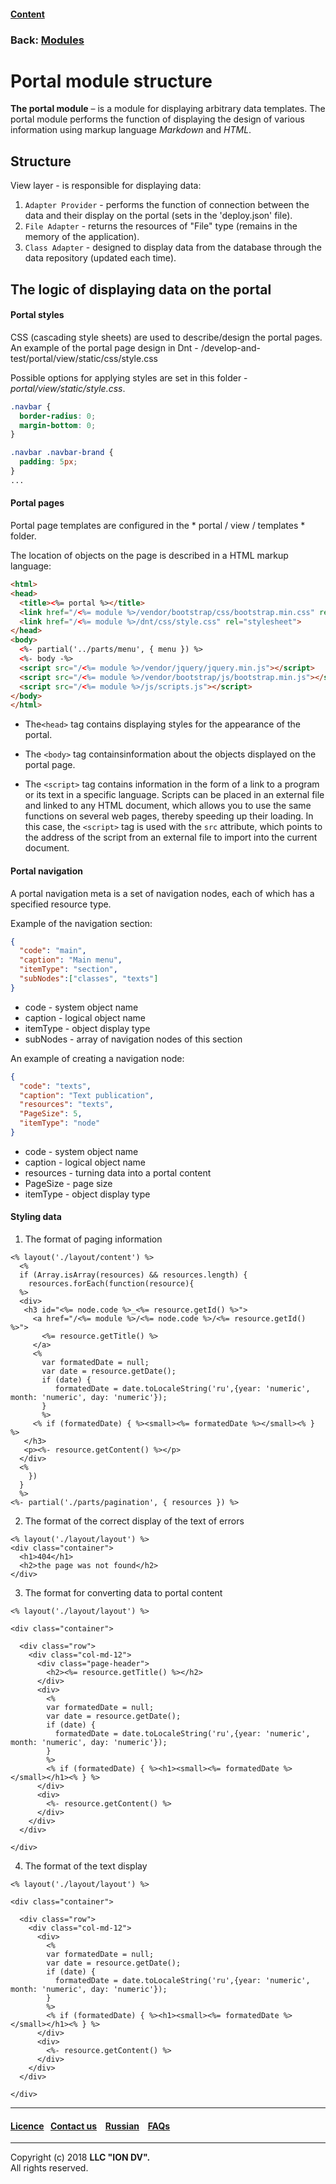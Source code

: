 #### [Content](/docs/en/index.md)

### Back: [Modules](/docs/en/3_modules_description/modules.md)

# Portal module structure

**The portal module** – is a module for displaying arbitrary data templates. The portal module performs the function of displaying the design of various information using markup language *Markdown* and *HTML*.


## Structure

View layer - is responsible for displaying data:

1. `Adapter Provider` - performs the function of connection between the data and their display on the portal (sets in the 'deploy.json' file).
2. `File Adapter` - returns the resources of "File" type (remains in the memory of the application).
3. `Class Adapter` - designed to display data from the database through the data repository (updated each time).

## The logic of displaying data on the portal

#### Portal styles

CSS (cascading style sheets) are used to describe/design the portal pages.
An example of the portal page design in Dnt - /develop-and-test/portal/view/static/css/style.css

Possible options for applying styles are set in this folder - *portal/view/static/style.css*.

```css
.navbar {
  border-radius: 0;
  margin-bottom: 0;
}

.navbar .navbar-brand {
  padding: 5px;
}
...
```

#### Portal pages

Portal page templates are configured in the * portal / view / templates * folder.

The location of objects on the page is described in a HTML markup language:

```html
<html>
<head>
  <title><%= portal %></title>
  <link href="/<%= module %>/vendor/bootstrap/css/bootstrap.min.css" rel="stylesheet">
  <link href="/<%= module %>/dnt/css/style.css" rel="stylesheet">
</head>
<body>
  <%- partial('../parts/menu', { menu }) %>
  <%- body -%>
  <script src="/<%= module %>/vendor/jquery/jquery.min.js"></script>
  <script src="/<%= module %>/vendor/bootstrap/js/bootstrap.min.js"></script>
  <script src="/<%= module %>/js/scripts.js"></script>
</body>
</html>
```

* The`<head>` tag contains displaying styles for the appearance of the portal.

* The `<body>` tag containsinformation about the objects displayed on the portal page.

* The `<script>` tag contains information in the form of a link to a program or its text in a specific language. Scripts can be placed in an external file and linked to any HTML document, which allows you to use the same functions on several web pages, thereby speeding up their loading. In this case, the `<script>` tag is used with the `src` attribute, which points to the address of the script from an external file to import into the current document.

#### Portal navigation

A portal navigation meta is a set of navigation nodes, each of which has a specified resource type.

Example of the navigation section:

```json
{
  "code": "main",
  "caption": "Main menu",
  "itemType": "section",
  "subNodes":["classes", "texts"]
}
```
* code - system object name
* caption - logical object name
* itemType - object display type
* subNodes - array of navigation nodes of this section

An example of creating a navigation node:

```json
{
  "code": "texts",
  "caption": "Text publication",
  "resources": "texts",
  "PageSize": 5,
  "itemType": "node"
}
```
* code - system object name
* caption - logical object name
* resources - turning data into a portal content
* PageSize - page size
* itemType -  object display type

#### Styling data


1. The format of paging information
```
<% layout('./layout/content') %>
  <%
  if (Array.isArray(resources) && resources.length) {
    resources.forEach(function(resource){
  %>
  <div>
   <h3 id="<%= node.code %>_<%= resource.getId() %>">
     <a href="/<%= module %>/<%= node.code %>/<%= resource.getId() %>">
       <%= resource.getTitle() %>
     </a>
     <%
       var formatedDate = null;
       var date = resource.getDate();
       if (date) {
          formatedDate = date.toLocaleString('ru',{year: 'numeric', month: 'numeric', day: 'numeric'});
       }
       %>
     <% if (formatedDate) { %><small><%= formatedDate %></small><% } %>
   </h3>
   <p><%- resource.getContent() %></p>
  </div>
  <%
    })
  }
  %>
<%- partial('./parts/pagination', { resources }) %>
```

2. The format of the correct display of the text of errors 

```
<% layout('./layout/layout') %>
<div class="container">
  <h1>404</h1>
  <h2>the page was not found</h2>
</div>
```

3. The format for converting data to portal content

```
<% layout('./layout/layout') %>

<div class="container">

  <div class="row">
    <div class="col-md-12">
      <div class="page-header">
        <h2><%= resource.getTitle() %></h2>
      </div>
      <div>
        <%
        var formatedDate = null;
        var date = resource.getDate();
        if (date) {
          formatedDate = date.toLocaleString('ru',{year: 'numeric', month: 'numeric', day: 'numeric'});
        }
        %>
        <% if (formatedDate) { %><h1><small><%= formatedDate %></small></h1><% } %>
      </div>
      <div>
        <%- resource.getContent() %>
      </div>
    </div>
  </div>

</div>
```

4. The format of the text display

```
<% layout('./layout/layout') %>

<div class="container">

  <div class="row">
    <div class="col-md-12">
      <div>
        <%
        var formatedDate = null;
        var date = resource.getDate();
        if (date) {
          formatedDate = date.toLocaleString('ru',{year: 'numeric', month: 'numeric', day: 'numeric'});
        }
        %>
        <% if (formatedDate) { %><h1><small><%= formatedDate %></small></h1><% } %>
      </div>
      <div>
        <%- resource.getContent() %>
      </div>
    </div>
  </div>

</div>
```

--------------------------------------------------------------------------  


 #### [Licence](/LICENCE.md)&ensp;  [Contact us](https://iondv.ru/index.html) &ensp;  [Russian](/docs/ru/3_modules_description/portal.md) &ensp; [FAQs](/faqs.md)          



--------------------------------------------------------------------------  

Copyright (c) 2018 **LLC "ION DV".**   
All rights reserved. 